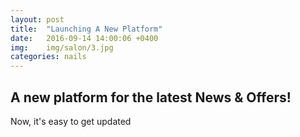 ```yaml
---
layout: post
title:  "Launching A New Platform"
date:   2016-09-14 14:00:06 +0400
img:	img/salon/3.jpg
categories: nails
---
```


## A new platform for the latest News & Offers!

Now, it's easy to get updated